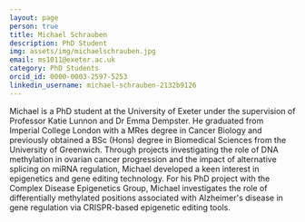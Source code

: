 ```yaml
---
layout: page
person: true
title: Michael Schrauben
description: PhD Student
img: assets/img/michaelschrauben.jpg 
email: ms1011@exeter.ac.uk
category: PhD Students
orcid_id: 0000-0003-2597-5253
linkedin_username: michael-schrauben-2132b9126
---
```


Michael is a PhD student at the University of Exeter under the supervision of Professor Katie Lunnon and Dr Emma Dempster. He graduated from Imperial College London with a MRes degree in Cancer Biology and previously obtained a BSc (Hons) degree in Biomedical Sciences from the University of Greenwich. Through projects investigating the role of DNA methylation in ovarian cancer progression and the impact of alternative splicing on miRNA regulation, Michael developed a keen interest in epigenetics and gene editing technology. For his PhD project with the Complex Disease Epigenetics Group, Michael investigates the role of differentially methylated positions associated with Alzheimer's disease in gene regulation via CRISPR-based epigenetic editing tools.
